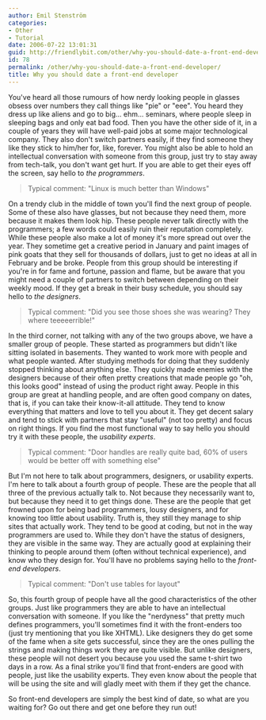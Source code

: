 ```yaml
---
author: Emil Stenström
categories:
- Other
- Tutorial
date: 2006-07-22 13:01:31
guid: http://friendlybit.com/other/why-you-should-date-a-front-end-developer/
id: 78
permalink: /other/why-you-should-date-a-front-end-developer/
title: Why you should date a front-end developer
---
```


You've heard all those rumours of how nerdy looking people in glasses obsess over numbers they call things like "pie" or "eee". You heard they dress up like aliens and go to big… ehm… seminars, where people sleep in sleeping bags and only eat bad food. Then you have the other side of it, in a couple of years they will have well-paid jobs at some major technological company. They also don't switch partners easily, if they find someone they like they stick to him/her for, like, forever. You might also be able to hold an intellectual conversation with someone from this group, just try to stay away from tech-talk, you don't want get hurt. If you are able to get their eyes off the screen, say hello to _the programmers_.

> Typical comment: "Linux is much better than Windows"

On a trendy club in the middle of town you'll find the next group of people. Some of these also have glasses, but not because they need them, more because it makes them look hip. These people never talk directly with the programmers; a few words could easily ruin their reputation completely. While these people also make a lot of money it's more spread out over the year. They sometime get a creative period in January and paint images of pink goats that they sell for thousands of dollars, just to get no ideas at all in February and be broke. People from this group should be interesting if you're in for fame and fortune, passion and flame, but be aware that you might need a couple of partners to switch between depending on their weekly mood. If they get a break in their busy schedule, you should say hello to _the designers_.

> Typical comment: "Did you see those shoes she was wearing? They where teeeeerrible!"

In the third corner, not talking with any of the two groups above, we have a smaller group of people. These started as programmers but didn't like sitting isolated in basements. They wanted to work more with people and what people wanted. After studying methods for doing that they suddenly stopped thinking about anything else. They quickly made enemies with the designers because of their often pretty creations that made people go "oh, this looks good" instead of using the product right away. People in this group are great at handling people, and are often good company on dates, that is, if you can take their know-it-all attitude. They tend to know everything that matters and love to tell you about it. They get decent salary and tend to stick with partners that stay "useful" (not too pretty) and focus on right things. If you find the most functional way to say hello you should try it with these people, the _usability experts_.

> Typical comment: "Door handles are really quite bad, 60% of users would be better off with something else"

But I'm not here to talk about programmers, designers, or usability experts. I'm here to talk about a fourth group of people. These are the people that all three of the previous actually talk to. Not because they necessarily want to, but because they need it to get things done. These are the people that get frowned upon for being bad programmers, lousy designers, and for knowing too little about usability. Truth is, they still they manage to ship sites that actually work. They tend to be good at coding, but not in the way programmers are used to. While they don't have the status of designers, they are visible in the same way. They are actually good at explaining their thinking to people around them (often without technical experience), and know who they design for. You'll have no problems saying hello to the _front-end developers_.

> Typical comment: "Don't use tables for layout"

So, this fourth group of people have all the good characteristics of the other groups. Just like programmers they are able to have an intellectual conversation with someone. If you like the "nerdyness" that pretty much defines programmers, you'll sometimes find it with the front-enders too (just try mentioning that you like XHTML). Like designers they do get some of the fame when a site gets successful, since they are the ones pulling the strings and making things work they are quite visible. But unlike designers, these people will not desert you because you used the same t-shirt two days in a row. As a final strike you'll find that front-enders are good with people, just like the usability experts. They even know about the people that will be using the site and will gladly meet with them if they get the chance.

So front-end developers are simply the best kind of date, so what are you waiting for? Go out there and get one before they run out!
